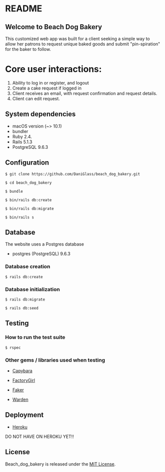 # README

## Welcome to Beach Dog Bakery

This customized web app was built for a client seeking a simple way to allow her patrons to request unique baked goods and submit "pin-spiration" for the baker to follow.

# Core user interactions:
1) Ability to log in or register, and logout
2) Create a cake request if logged in
3) Client receives an email, with request confirmation and request details.
4) Client can edit request.

## System dependencies
* macOS version (~> 10.1)
* bundler
* Ruby 2.4.
* Rails 5.1.3
* PostgreSQL 9.6.3

## Configuration

    $ git clone https://github.com/DaniGlass/beach_dog_bakery.git

    $ cd beach_dog_bakery

    $ bundle

    $ bin/rails db:create

    $ bin/rails db:migrate

    $ bin/rails s

## Database

The website uses a Postgres database

* postgres (PostgreSQL) 9.6.3

### Database creation

    $ rails db:create

### Database initialization

    $ rails db:migrate

    $ rails db:seed

## Testing

### How to run the test suite

    $ rspec


### Other gems / libraries used when testing

* [Capybara](https://github.com/teamcapybara/capybara)

* [FactoryGirl](https://github.com/thoughtbot/factory_girl)

* [Faker](https://github.com/stympy/faker)

* [Warden](https://github.com/hassox/warden/wiki)

## Deployment

* [Heroku](https://hawk-set.herokuapp.com/)

DO NOT HAVE ON HEROKU YET!!

## License

Beach_dog_bakery is released under the [MIT License](https://opensource.org/licenses/MIT).

